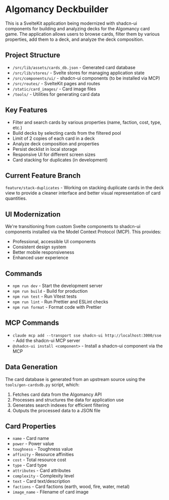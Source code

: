 # Algomancy Deckbuilder

This is a SvelteKit application being modernized with shadcn-ui components for building and analyzing decks for the Algomancy card game. The application allows users to browse cards, filter them by various properties, add them to a deck, and analyze the deck composition.

## Project Structure

- `/src/lib/assets/cards_db.json` - Generated card database
- `/src/lib/stores/` - Svelte stores for managing application state
- `/src/components/ui/` - shadcn-ui components (to be installed via MCP)
- `/src/routes/` - SvelteKit pages and routes
- `/static/card_images/` - Card image files
- `/tools/` - Utilities for generating card data

## Key Features

- Filter and search cards by various properties (name, faction, cost, type, etc.)
- Build decks by selecting cards from the filtered pool
- Limit of 2 copies of each card in a deck
- Analyze deck composition and properties
- Persist decklist in local storage
- Responsive UI for different screen sizes
- Card stacking for duplicates (in development)

## Current Feature Branch

`feature/stack-duplicates` - Working on stacking duplicate cards in the deck view to provide a cleaner interface and better visual representation of card quantities.

## UI Modernization

We're transitioning from custom Svelte components to shadcn-ui components installed via the Model Context Protocol (MCP). This provides:
- Professional, accessible UI components
- Consistent design system
- Better mobile responsiveness
- Enhanced user experience

## Commands

- `npm run dev` - Start the development server
- `npm run build` - Build for production
- `npm run test` - Run Vitest tests
- `npm run lint` - Run Prettier and ESLint checks
- `npm run format` - Format code with Prettier

## MCP Commands

- `claude mcp add --transport sse shadcn-ui http://localhost:3000/sse` - Add the shadcn-ui MCP server
- `@shadcn-ui install <component>` - Install a shadcn-ui component via the MCP

## Data Generation

The card database is generated from an upstream source using the `tools/gen-cardsdb.py` script, which:
1. Fetches card data from the Algomancy API
2. Processes and structures the data for application use
3. Generates search indexes for efficient filtering
4. Outputs the processed data to a JSON file

## Card Properties

- `name` - Card name
- `power` - Power value
- `toughness` - Toughness value
- `affinity` - Resource affinities
- `cost` - Total resource cost
- `type` - Card type
- `attributes` - Card attributes
- `complexity` - Complexity level
- `text` - Card text/description
- `factions` - Card factions (earth, wood, fire, water, metal)
- `image_name` - Filename of card image
